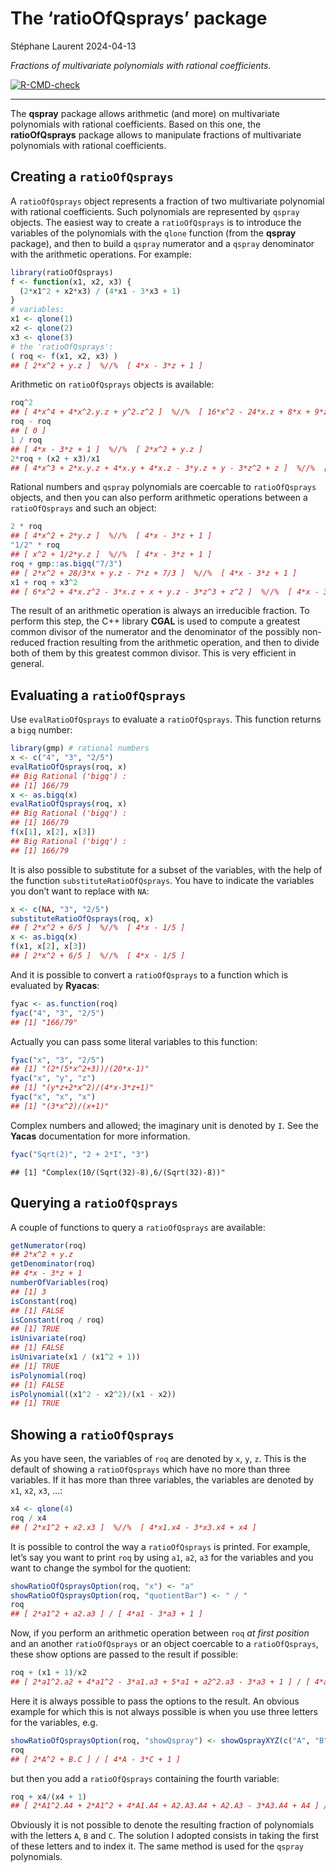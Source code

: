 The ‘ratioOfQsprays’ package
================
Stéphane Laurent
2024-04-13

*Fractions of multivariate polynomials with rational coefficients.*

<!-- badges: start -->

[![R-CMD-check](https://github.com/stla/ratioOfQsprays/actions/workflows/R-CMD-check.yaml/badge.svg)](https://github.com/stla/ratioOfQsprays/actions/workflows/R-CMD-check.yaml)
<!-- badges: end -->

------------------------------------------------------------------------

The **qspray** package allows arithmetic (and more) on multivariate
polynomials with rational coefficients. Based on this one, the
**ratioOfQsprays** package allows to manipulate fractions of
multivariate polynomials with rational coefficients.

## Creating a `ratioOfQsprays`

A `ratioOfQsprays` object represents a fraction of two multivariate
polynomial with rational coefficients. Such polynomials are represented
by `qspray` objects. The easiest way to create a `ratioOfQsprays` is to
introduce the variables of the polynomials with the `qlone` function
(from the **qspray** package), and then to build a `qspray` numerator
and a `qspray` denominator with the arithmetic operations. For example:

``` r
library(ratioOfQsprays)
f <- function(x1, x2, x3) {
  (2*x1^2 + x2*x3) / (4*x1 - 3*x3 + 1)
}
# variables:
x1 <- qlone(1)
x2 <- qlone(2)
x3 <- qlone(3)
# the 'ratioOfQsprays':
( roq <- f(x1, x2, x3) )
## [ 2*x^2 + y.z ]  %//%  [ 4*x - 3*z + 1 ]
```

Arithmetic on `ratioOfQsprays` objects is available:

``` r
roq^2
## [ 4*x^4 + 4*x^2.y.z + y^2.z^2 ]  %//%  [ 16*x^2 - 24*x.z + 8*x + 9*z^2 - 6*z + 1 ]
roq - roq
## [ 0 ]
1 / roq
## [ 4*x - 3*z + 1 ]  %//%  [ 2*x^2 + y.z ]
2*roq + (x2 + x3)/x1
## [ 4*x^3 + 2*x.y.z + 4*x.y + 4*x.z - 3*y.z + y - 3*z^2 + z ]  %//%  [ 4*x^2 - 3*x.z + x ]
```

Rational numbers and `qspray` polynomials are coercable to
`ratioOfQsprays` objects, and then you can also perform arithmetic
operations between a `ratioOfQsprays` and such an object:

``` r
2 * roq
## [ 4*x^2 + 2*y.z ]  %//%  [ 4*x - 3*z + 1 ]
"1/2" * roq
## [ x^2 + 1/2*y.z ]  %//%  [ 4*x - 3*z + 1 ]
roq + gmp::as.bigq("7/3") 
## [ 2*x^2 + 28/3*x + y.z - 7*z + 7/3 ]  %//%  [ 4*x - 3*z + 1 ]
x1 + roq + x3^2
## [ 6*x^2 + 4*x.z^2 - 3*x.z + x + y.z - 3*z^3 + z^2 ]  %//%  [ 4*x - 3*z + 1 ]
```

The result of an arithmetic operation is always an irreducible fraction.
To perform this step, the C++ library **CGAL** is used to compute a
greatest common divisor of the numerator and the denominator of the
possibly non-reduced fraction resulting from the arithmetic operation,
and then to divide both of them by this greatest common divisor. This is
very efficient in general.

## Evaluating a `ratioOfQsprays`

Use `evalRatioOfQsprays` to evaluate a `ratioOfQsprays`. This function
returns a `bigq` number:

``` r
library(gmp) # rational numbers
x <- c("4", "3", "2/5")
evalRatioOfQsprays(roq, x)
## Big Rational ('bigq') :
## [1] 166/79
x <- as.bigq(x)
evalRatioOfQsprays(roq, x)
## Big Rational ('bigq') :
## [1] 166/79
f(x[1], x[2], x[3])
## Big Rational ('bigq') :
## [1] 166/79
```

It is also possible to substitute for a subset of the variables, with
the help of the function `substituteRatioOfQsprays`. You have to
indicate the variables you don’t want to replace with `NA`:

``` r
x <- c(NA, "3", "2/5")
substituteRatioOfQsprays(roq, x)
## [ 2*x^2 + 6/5 ]  %//%  [ 4*x - 1/5 ]
x <- as.bigq(x)
f(x1, x[2], x[3])
## [ 2*x^2 + 6/5 ]  %//%  [ 4*x - 1/5 ]
```

And it is possible to convert a `ratioOfQsprays` to a function which is
evaluated by **Ryacas**:

``` r
fyac <- as.function(roq)
fyac("4", "3", "2/5")
## [1] "166/79"
```

Actually you can pass some literal variables to this function:

``` r
fyac("x", "3", "2/5")
## [1] "(2*(5*x^2+3))/(20*x-1)"
fyac("x", "y", "z")
## [1] "(y*z+2*x^2)/(4*x-3*z+1)"
fyac("x", "x", "x")
## [1] "(3*x^2)/(x+1)"
```

Complex numbers and allowed; the imaginary unit is denoted by `I`. See
the **Yacas** documentation for more information.

``` r
fyac("Sqrt(2)", "2 + 2*I", "3")
```

    ## [1] "Complex(10/(Sqrt(32)-8),6/(Sqrt(32)-8))"

## Querying a `ratioOfQsprays`

A couple of functions to query a `ratioOfQsprays` are available:

``` r
getNumerator(roq)
## 2*x^2 + y.z
getDenominator(roq)
## 4*x - 3*z + 1
numberOfVariables(roq)
## [1] 3
isConstant(roq)
## [1] FALSE
isConstant(roq / roq)
## [1] TRUE
isUnivariate(roq)
## [1] FALSE
isUnivariate(x1 / (x1^2 + 1))
## [1] TRUE
isPolynomial(roq)
## [1] FALSE
isPolynomial((x1^2 - x2^2)/(x1 - x2))
## [1] TRUE
```

## Showing a `ratioOfQsprays`

As you have seen, the variables of `roq` are denoted by `x`, `y`, `z`.
This is the default of showing a `ratioOfQsprays` which have no more
than three variables. If it has more than three variables, the variables
are denoted by `x1`, `x2`, `x3`, …:

``` r
x4 <- qlone(4)
roq / x4
## [ 2*x1^2 + x2.x3 ]  %//%  [ 4*x1.x4 - 3*x3.x4 + x4 ]
```

It is possible to control the way a `ratioOfQsprays` is printed. For
example, let’s say you want to print `roq` by using `a1`, `a2`, `a3` for
the variables and you want to change the symbol for the quotient:

``` r
showRatioOfQspraysOption(roq, "x") <- "a"
showRatioOfQspraysOption(roq, "quotientBar") <- " / " 
roq
## [ 2*a1^2 + a2.a3 ] / [ 4*a1 - 3*a3 + 1 ]
```

Now, if you perform an arithmetic operation between `roq` *at first
position* and an another `ratioOfQsprays` or an object coercable to a
`ratioOfQsprays`, these show options are passed to the result if
possible:

``` r
roq + (x1 + 1)/x2
## [ 2*a1^2.a2 + 4*a1^2 - 3*a1.a3 + 5*a1 + a2^2.a3 - 3*a3 + 1 ] / [ 4*a1.a2 - 3*a2.a3 + a2 ]
```

Here it is always possible to pass the options to the result. An obvious
example for which this is not always possible is when you use three
letters for the variables, e.g.

``` r
showRatioOfQspraysOption(roq, "showQspray") <- showQsprayXYZ(c("A", "B", "C"))
roq
## [ 2*A^2 + B.C ] / [ 4*A - 3*C + 1 ]
```

but then you add a `ratioOfQsprays` containing the fourth variable:

``` r
roq + x4/(x4 + 1)
## [ 2*A1^2.A4 + 2*A1^2 + 4*A1.A4 + A2.A3.A4 + A2.A3 - 3*A3.A4 + A4 ] / [ 4*A1.A4 + 4*A1 - 3*A3.A4 - 3*A3 + A4 + 1 ]
```

Obviously it is not possible to denote the resulting fraction of
polynomials with the letters `A`, `B` and `C`. The solution I adopted
consists in taking the first of these letters and to index it. The same
method is used for the `qspray` polynomials.
